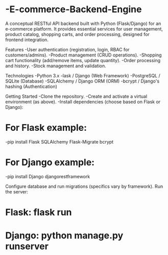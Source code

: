 # -E-commerce-Backend-Engine

A conceptual RESTful API backend built with Python (Flask/Django) for an e-commerce platform. It provides essential services for user management, product catalog, shopping carts, and order processing, designed for frontend integration.

 Features
-User authentication (registration, login, RBAC for customers/admins).
-Product management (CRUD operations).
-Shopping cart functionality (add/remove items, update quantity).
-Order processing and history.
-Stock management and validation.

 Technologies
-Python 3.x
-lask / Django (Web Framework)
-PostgreSQL / SQLite (Database)
-SQLAlchemy / Django ORM (ORM)
-bcrypt / Django's hashing (Authentication)

 Getting Started
-Clone the repository.
-Create and activate a virtual environment (as above).
-Install dependencies (choose based on Flask or Django):
# For Flask example:
-pip install Flask SQLAlchemy Flask-Migrate bcrypt
# For Django example:
-pip install Django djangorestframework

Configure database and run migrations (specifics vary by framework).
Run the server:
# Flask: flask run
# Django: python manage.py runserver
